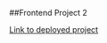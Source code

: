 ##Frontend Project 2

[Link to deployed project](https://radicalx-web-dev-internship-sq-23-project-2.vercel.app/)
